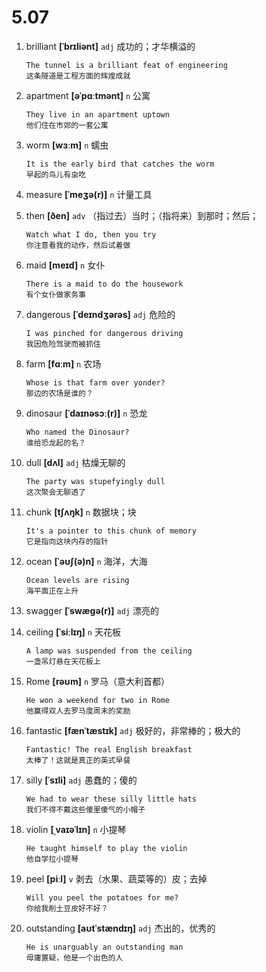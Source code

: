 # 5.07



1. brilliant **[ˈbrɪliənt]** `adj` 成功的；才华横溢的
    ```
    The tunnel is a brilliant feat of engineering
    这条隧道是工程方面的辉煌成就
    ```

2. apartment **[əˈpɑːtmənt]** `n` 公寓
    ```
    They live in an apartment uptown
    他们住在市郊的一套公寓
    ```

3. worm **[wɜːm]** `n` 蠕虫
    ```
    It is the early bird that catches the worm
    早起的鸟儿有虫吃
    ```

4. measure **[ˈmeʒə(r)]** `n` 计量工具

5. then **[ðen]** `adv` （指过去）当时；（指将来）到那时；然后；
    ```
    Watch what I do, then you try
    你注意看我的动作，然后试着做
    ```

6. maid **[meɪd]** `n` 女仆
    ```
    There is a maid to do the housework
    有个女仆做家务事
    ```

7. dangerous **[ˈdeɪndʒərəs]** `adj` 危险的
    ```
    I was pinched for dangerous driving
    我因危险驾驶而被抓住
    ```

8. farm **[fɑːm]** `n` 农场
    ```
    Whose is that farm over yonder?
    那边的农场是谁的？
    ```

9. dinosaur **[ˈdaɪnəsɔː(r)]** `n` 恐龙
    ```
    Who named the Dinosaur?
    谁给恐龙起的名？
    ```

10. dull **[dʌl]** `adj` 枯燥无聊的
    ```
    The party was stupefyingly dull
    这次聚会无聊透了
    ```

11. chunk **[tʃʌŋk]** `n` 数据块；块
    ```
    It's a pointer to this chunk of memory
    它是指向这块内存的指针
    ```

12. ocean **[ˈəʊʃ(ə)n]** `n` 海洋，大海
    ```
    Ocean levels are rising
    海平面正在上升
    ```

13. swagger **[ˈswæɡə(r)]** `adj` 漂亮的

14. ceiling **[ˈsiːlɪŋ]** `n` 天花板
    ```
    A lamp was suspended from the ceiling
    一盏吊灯悬在天花板上
    ```

15. Rome **[rəʊm]** `n` 罗马（意大利首都）
    ```
    He won a weekend for two in Rome
    他赢得双人去罗马度周末的奖励
    ```

16. fantastic **[fænˈtæstɪk]** `adj` 极好的，非常棒的；极大的
    ```
    Fantastic! The real English breakfast
    太棒了！这就是真正的英式早餐
    ```

17. silly **[ˈsɪli]** `adj` 愚蠢的；傻的
    ```
    We had to wear these silly little hats
    我们不得不戴这些傻里傻气的小帽子
    ```

18. violin **[ˌvaɪəˈlɪn]** `n` 小提琴
    ```
    He taught himself to play the violin
    他自学拉小提琴
    ```

19. peel **[piːl]** `v` 剥去（水果、蔬菜等的）皮；去掉
    ```
    Will you peel the potatoes for me?
    你给我削土豆皮好不好？
    ```

20. outstanding **[aʊtˈstændɪŋ]** `adj` 杰出的，优秀的
    ```
    He is unarguably an outstanding man
    毋庸置疑，他是一个出色的人
    ```
